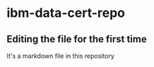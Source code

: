 # ibm-data-cert-repo

## Editing the file for the first time

It's a markdown file in this repository
